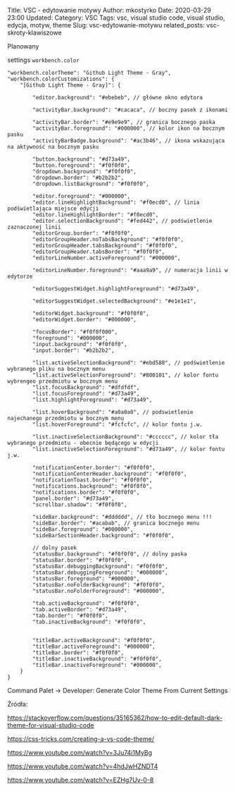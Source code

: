 Title: VSC - edytowanie motywy
Author: mkostyrko
Date: 2020-03-29 23:00
Updated:
Category: VSC
Tags: vsc, visual studio code, visual studio, edycja, motyw, theme
Slug: vsc-edytowanie-motywu
related_posts: vsc-skroty-klawiszowe


Planowany



settings `workbench.color`

    "workbench.colorTheme": "Github Light Theme - Gray",
    "workbench.colorCustomizations": {
        "[Github Light Theme - Gray]": {

            "editor.background": "#ebebeb", // główne okno edytora
            
            "activityBar.background": "#cacaca", // boczny pasek z ikonami
            
            "activityBar.border": "#e9e9e9", // granica bocznego paska
            "activityBar.foreground": "#000000", // kolor ikon na bocznym pasku
            "activityBarBadge.background": "#ac3b46", // ikona wskazująca na aktywność na bocznym pasku

            "button.background": "#d73a49",
            "button.foreground": "#f0f0f0",
            "dropdown.background": "#f0f0f0",
            "dropdown.border": "#b2b2b2",
            "dropdown.listBackground": "#f0f0f0",
            
            "editor.foreground": "#000000",
            "editor.lineHighlightBackground": "#f0ecd0", // linia podświetlająca miejsce edycji
            "editor.lineHighlightBorder": "#f0ecd0",
            "editor.selectionBackground": "#fed442", // podświetlenie zaznaczonej linii
            "editorGroup.border": "#f0f0f0",
            "editorGroupHeader.noTabsBackground": "#f0f0f0",
            "editorGroupHeader.tabsBackground": "#f0f0f0",
            "editorGroupHeader.tabsBorder": "#f0f0f0",
            "editorLineNumber.activeForeground": "#000000",

            "editorLineNumber.foreground": "#aaa9a9", // numeracja linii w edytorze

            "editorSuggestWidget.highlightForeground": "#d73a49",

            "editorSuggestWidget.selectedBackground": "#e1e1e1",
            
            "editorWidget.background": "#f0f0f0",
            "editorWidget.border": "#000000",

            "focusBorder": "#f0f0f000",
            "foreground": "#000000",
            "input.background": "#f0f0f0",
            "input.border": "#b2b2b2",
            
            "list.activeSelectionBackground": "#ebd588", // podświetlenie wybranego pliku na bocznym menu
            "list.activeSelectionForeground": "#800101", // kolor fontu wybrengeo przedmiotu w bocznym menu
            "list.focusBackground": "#dfdfdf",
            "list.focusForeground": "#d73a49",
            "list.highlightForeground": "#d73a49",

            "list.hoverBackground": "#a0a0a0", // podswietlenie najechanego przedmiotu w bocznym menu
            "list.hoverForeground": "#fcfcfc", // kolor fontu j.w.
            
            "list.inactiveSelectionBackground": "#cccccc", // kolor tła wybranego przedmiotu - obecnie będącego w edycji
            "list.inactiveSelectionForeground": "#d73a49", // kolor fontu j.w.
            
            "notificationCenter.border": "#f0f0f0",
            "notificationCenterHeader.background": "#f0f0f0",
            "notificationToast.border": "#f0f0f0",
            "notifications.background": "#f0f0f0",
            "notifications.border": "#f0f0f0",
            "panel.border": "#d73a49",
            "scrollbar.shadow": "#f0f0f0",
            
            "sideBar.background": "#dddddd", // tło bocznego menu !!!
            "sideBar.border": "#acabab", // granica bocznego menu
            "sideBar.foreground": "#000000",
            "sideBarSectionHeader.background": "#f0f0f0",

            // dolny pasek
            "statusBar.background": "#f0f0f0", // dolny paska
            "statusBar.border": "#f0f0f0",
            "statusBar.debuggingBackground": "#f0f0f0",
            "statusBar.debuggingForeground": "#000000",
            "statusBar.foreground": "#000000",
            "statusBar.noFolderBackground": "#f0f0f0",
            "statusBar.noFolderForeground": "#000000",

            "tab.activeBackground": "#f0f0f0",
            "tab.activeBorder": "#d73a49",
            "tab.border": "#f0f0f0",
            "tab.inactiveBackground": "#f0f0f0",

            
            "titleBar.activeBackground": "#f0f0f0",
            "titleBar.activeForeground": "#000000",
            "titleBar.border": "#f0f0f0",
            "titleBar.inactiveBackground": "#f0f0f0",
            "titleBar.inactiveForeground": "#000000",
        }
    }

Command Palet -> Developer: Generate Color Theme From Current Settings


Źródła:

https://stackoverflow.com/questions/35165362/how-to-edit-default-dark-theme-for-visual-studio-code

https://css-tricks.com/creating-a-vs-code-theme/

https://www.youtube.com/watch?v=3Ju74i1MyBg

https://www.youtube.com/watch?v=4hdJwHZNDT4

https://www.youtube.com/watch?v=EZHg7Uv-0-8

